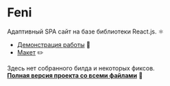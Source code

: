 # Feni  

Адаптивный SPA сайт на базе библиотеки React.js. ⚛️     
  
- [Демонстрация работы](https://feni.pages.dev/) 🔗  
- [Макет](https://www.figma.com/file/X9DR9ThkQiIW1Vv4BjDB1P/Whales-Design-2.0?type=design&node-id=299-461&mode=design) ✏️  

Здесь нет собранного билда и некоторых фиксов.  
[**Полная версия проекта со всеми файлами**](https://github.com/jkenix/jkenix-project/tree/feni-website) 🔨   


